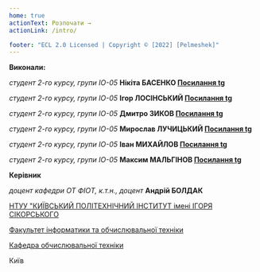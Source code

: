 ```yaml
---
home: true
actionText: Розпочати →
actionLink: /intro/

footer: "ECL 2.0 Licensed | Copyright © [2022] [Pelmeshek]"
---
```



**Виконали:** 

*студент 2-го курсу, групи ІО-05*<span padding-right:5em></span> **Нікіта БАСЕНКО [Посилання tg](http://t.me/pelmeshek1706)**

*студент 2-го курсу, групи ІО-05*<span padding-right:5em></span> **Ігор ЛОСІНСЬКИЙ [Посилання tg](http://t.me/Ihor_Losinskyi)**

*студент 2-го курсу, групи ІО-05*<span padding-right:5em></span> **Дмитро ЗИКОВ [Посилання tg](http://t.me/dmytrozykov)**

*студент 2-го курсу, групи ІО-05*<span padding-right:5em></span> **Мирослав ЛУЧИЦЬКИЙ [Посилання tg](http://t.me/b_agel_d)**

*студент 2-го курсу, групи ІО-05*<span padding-right:5em></span> **Іван МИХАЙЛОВ [Посилання tg](http://t.me/Lancelotovich)**

*студент 2-го курсу, групи ІО-05*<span padding-right:5em></span> **Максим МАЛЬГІНОВ [Посилання tg](http://t.me/toxik33)**

**Керівник**

*доцент кафедри ОТ ФІОТ, к.т.н., доцент*<span padding-right:5em></span> **Андрій БОЛДАК** 

[НТУУ "КИЇВСЬКИЙ ПОЛІТЕХНІЧНИЙ ІНСТИТУТ імені ІГОРЯ СІКОРСЬКОГО](https://kpi.ua/)

[Факультет інформатики та обчислювальної техніки](https://fiot.kpi.ua/)

[Кафедра обчислювальної техніки](https://comsys.kpi.ua/)

Київ
